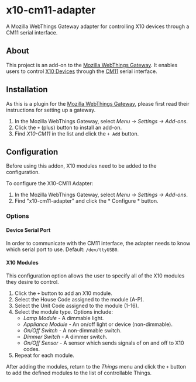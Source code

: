 # x10-cm11-adapter
A Mozilla WebThings Gateway adapter for controlling X10 devices through a CM11 serial interface.

## About
This project is an add-on to the [Mozilla WebThings Gateway](https://iot.mozilla.org/gateway/).  It enables users to control [X10 Devices](https://www.x10.com/) through the [CM11](http://kbase.x10.com/wiki/CM11A) serial interface.

## Installation
As this is a plugin for the [Mozilla WebThings Gateway](https://iot.mozilla.org/gateway/), please first read their instructions for setting up a gateway.

1. In the Mozilla WebThings Gateway, select *Menu -> Settings -> Add-ons*.
2. Click the `+` (plus) button to install an add-on.
3. Find *X10-CM11* in the list and click the `+ Add` button.

## Configuration
Before using this addon, X10 modules need to be added to the configuration.

To configure the X10-CM11 Adapter:
1. In the Mozilla WebThings Gateway, select *Menu -> Settings -> Add-ons*.
2. Find "x10-cm11-adapter" and click the * Configure * button.

### Options

#### Device Serial Port
In order to communicate with the CM11 interface, the adapter needs to know which serial port to use.  Default: `/dev/ttyUSB0`.

#### X10 Modules
This configuration option allows the user to specify all of the X10 modules they desire to control.

1. Click the `+` button to add an X10 module.
2. Select the House Code assigned to the module (A-P).
3. Select the Unit Code assigned to the module (1-16).
4. Select the module type.  Options include: 
   * *Lamp Module* - A dimmable light.
   * *Appliance Module* - An on/off light or device (non-dimmable).
   * *On/Off Switch* - A non-dimmable switch.
   * *Dimmer Switch* - A dimmer switch.
   * *On/Off Sensor* - A sensor which sends signals of on and off to X10 codes.
5. Repeat for each module.

After adding the modules, return to the *Things* menu and click the `+` button to add the defined modules to the list of controllable Things.
